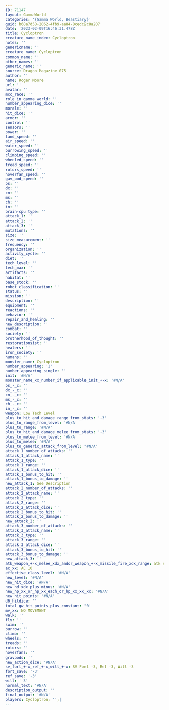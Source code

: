 ```yaml
---
ID: 71147
layout: GammaWorld
categories: '{Gamma World, Beastiary}'
guid: b68a7d58-2062-4fb9-aa84-8cedc9c8a207
date: '2023-02-09T16:46:31.478Z'
title: Cycloptron
creature_name_index: Cycloptron
notes: ''
genericname: ''
creature_name: Cycloptron
common_name: ''
other_names: ''
generic_name: ''
source: Dragon Magazine 075
author: ''
name: Roger Moore
url: ''
avatar: ''
mcc_race: ''
role_in_gamma_world: ''
number_appearing_dice: ''
morale: ''
hit_dice: ''
armor: ''
control: ''
sensors: ''
power: ''
land_speed: ''
air_speed: ''
water_speed: ''
burrowing_speed: ''
climbing_speed: ''
wheeled_speed: ''
tread_speed: ''
rotors_speed: ''
hoverfan_speed: ''
gav_pod_speed: ''
ps: ''
dx: ''
cn: ''
ms: ''
ch: ''
in: ''
brain-cpu type: ''
attack_1: ''
attack_2: ''
attack_3: ''
mutations: ''
size: ''
size_measurement: ''
frequency: ''
organization: ''
activity_cycle: ''
diet: ''
tech_level: ''
tech_max: ''
artifacts: ''
habitat: ''
base_stock: ''
robot_classification: ''
status: ''
mission: ''
description: ''
equipment: ''
reactions: ''
behavior: ''
repair_and_healing: ''
new_description: ''
combat: ''
society: ''
brotherhood_of_thought: ''
restorationsist: ''
healers: ''
iron_society: ''
humans: ''
monster_name: Cycloptron
number_appearing: '1'
number_appearing_single: ''
init: '#N/A'
monster_name_xx_number_if_applicable_init_+-x: '#N/A'
ps_-_c: ''
dx_-_c: ''
cn_-_c: ''
ms_-_c: ''
ch_-_c: ''
in_-_c: ''
weapon: Low Tech Level
plus_to_hit_and_damage_range_from_stats: '-3'
plus_to_range_from_level: '#N/A'
plus_to_range: '#N/A'
plus_to_hit_and_damage_melee_from_stats: '-3'
plus_to_melee_from_level: '#N/A'
plus_to_melee: '#N/A'
plus_to_generic_attack_from_level: '#N/A'
attack_1_number_of_attacks: ''
attack_1_attack_name: ''
attack_1_type: ''
attack_1_range: ''
attack_1_attack_dice: ''
attack_1_bonus_to_hit: ''
attack_1_bonus_to_damage: ''
new_attack_1: See Description
attack_2_number_of_attacks: ''
attack_2_attack_name: ''
attack_2_type: ''
attack_2_range: ''
attack_2_attack_dice: ''
attack_2_bonus_to_hit: ''
attack_2_bonus_to_damage: ''
new_attack_2: ''
attack_3_number_of_attacks: ''
attack_3_attack_name: ''
attack_3_type: ''
attack_3_range: ''
attack_3_attack_dice: ''
attack_3_bonus_to_hit: ''
attack_3_bonus_to_damage: ''
new_attack_3: ''
atk_weapon_+-x_melee_xdx_andor_weapon_+-x_missile_fire_xdx_range: atk see description
ac_xx: AC 10
effective_class_level: '#N/A'
new_level: '#N/A'
new_hit_dice: '#N/A'
new_hd_xdx_plus_minus: '#N/A'
new_hp_xx_or_hp_xx_each_or_hp_xx_xx_xx: '#N/A'
new_hit_points: '#N/A'
d6_hitdice: ''
total_gw_hit_points_plus_constant: '0'
mv_xx: NO MOVEMENT
walk: ''
fly: ''
swim: ''
burrow: ''
climb: ''
wheels: ''
treads: ''
rotors: ''
hoverfans: ''
gravpods: ''
new_action_dice: '#N/A'
sv_fort_+-x_ref_+-x_will_+-x: SV Fort -3, Ref -3, Will -3
fort_save: '-3'
ref_save: '-3'
will: '-3'
normal_text: '#N/A'
description_output: ''
final_output: '#N/A'
players: Cycloptron; '';|
...
```

